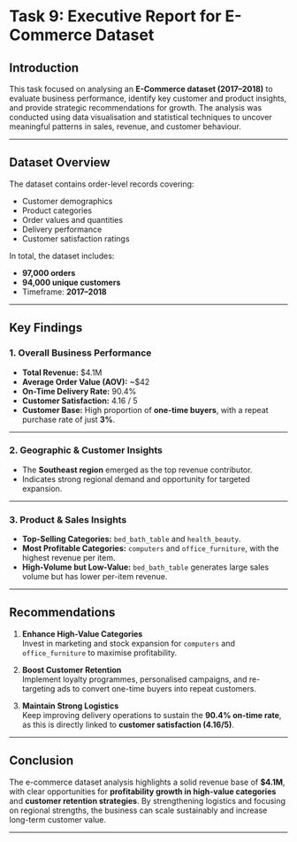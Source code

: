 # Task 9: Executive Report for E-Commerce Dataset

## Introduction
This task focused on analysing an **E-Commerce dataset (2017–2018)** to evaluate business performance, identify key customer and product insights, and provide strategic recommendations for growth. The analysis was conducted using data visualisation and statistical techniques to uncover meaningful patterns in sales, revenue, and customer behaviour.

---

## Dataset Overview
The dataset contains order-level records covering:
- Customer demographics  
- Product categories  
- Order values and quantities  
- Delivery performance  
- Customer satisfaction ratings  

In total, the dataset includes:  
- **97,000 orders**  
- **94,000 unique customers**  
- Timeframe: **2017–2018**

---

## Key Findings

### 1. Overall Business Performance
- **Total Revenue:** $4.1M  
- **Average Order Value (AOV):** ~$42  
- **On-Time Delivery Rate:** 90.4%  
- **Customer Satisfaction:** 4.16 / 5  
- **Customer Base:** High proportion of **one-time buyers**, with a repeat purchase rate of just **3%**.

---

### 2. Geographic & Customer Insights
- The **Southeast region** emerged as the top revenue contributor.  
- Indicates strong regional demand and opportunity for targeted expansion.  

---

### 3. Product & Sales Insights
- **Top-Selling Categories:** `bed_bath_table` and `health_beauty`.  
- **Most Profitable Categories:** `computers` and `office_furniture`, with the highest revenue per item.  
- **High-Volume but Low-Value:** `bed_bath_table` generates large sales volume but has lower per-item revenue.  

---

## Recommendations
1. **Enhance High-Value Categories**  
   Invest in marketing and stock expansion for `computers` and `office_furniture` to maximise profitability.  

2. **Boost Customer Retention**  
   Implement loyalty programmes, personalised campaigns, and re-targeting ads to convert one-time buyers into repeat customers.  

3. **Maintain Strong Logistics**  
   Keep improving delivery operations to sustain the **90.4% on-time rate**, as this is directly linked to **customer satisfaction (4.16/5)**.  

---

## Conclusion
The e-commerce dataset analysis highlights a solid revenue base of **$4.1M**, with clear opportunities for **profitability growth in high-value categories** and **customer retention strategies**. By strengthening logistics and focusing on regional strengths, the business can scale sustainably and increase long-term customer value.

---
